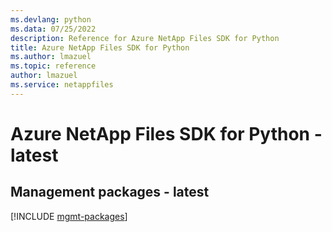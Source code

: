 ```yaml
---
ms.devlang: python
ms.data: 07/25/2022
description: Reference for Azure NetApp Files SDK for Python
title: Azure NetApp Files SDK for Python
ms.author: lmazuel
ms.topic: reference
author: lmazuel
ms.service: netappfiles
---
```

# Azure NetApp Files SDK for Python - latest

## Management packages - latest
[!INCLUDE [mgmt-packages](netapp-files-mgmt-index.md)]